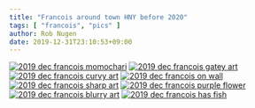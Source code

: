 ```yaml
---
title: "Francois around town HNY before 2020"
tags: [ "francois", "pics" ]
author: Rob Nugen
date: 2019-12-31T23:10:53+09:00
---
```


[![2019 dec francois momochari](//b.robnugen.com/journal/2019/naoshima/thumbs/2019_dec_francois_momochari.jpg)](//b.robnugen.com/journal/2019/naoshima/2019_dec_francois_momochari.jpg)
[![2019 dec francois gatey art](//b.robnugen.com/journal/2019/naoshima/thumbs/2019_dec_francois_gatey_art.jpg)](//b.robnugen.com/journal/2019/naoshima/2019_dec_francois_gatey_art.jpg)
[![2019 dec francois curvy art](//b.robnugen.com/journal/2019/naoshima/thumbs/2019_dec_francois_curvy_art.jpg)](//b.robnugen.com/journal/2019/naoshima/2019_dec_francois_curvy_art.jpg)
[![2019 dec francois on wall](//b.robnugen.com/journal/2019/naoshima/thumbs/2019_dec_francois_on_wall.jpg)](//b.robnugen.com/journal/2019/naoshima/2019_dec_francois_on_wall.jpg)
[![2019 dec francois sharp art](//b.robnugen.com/journal/2019/naoshima/thumbs/2019_dec_francois_sharp_art.jpg)](//b.robnugen.com/journal/2019/naoshima/2019_dec_francois_sharp_art.jpg)
[![2019 dec francois purple flower](//b.robnugen.com/journal/2019/naoshima/thumbs/2019_dec_francois_purple_flower.jpg)](//b.robnugen.com/journal/2019/naoshima/2019_dec_francois_purple_flower.jpg)
[![2019 dec francois blurry art](//b.robnugen.com/journal/2019/naoshima/thumbs/2019_dec_francois_blurry_art.jpg)](//b.robnugen.com/journal/2019/naoshima/2019_dec_francois_blurry_art.jpg)
[![2019 dec francois has fish](//b.robnugen.com/journal/2019/naoshima/thumbs/2019_dec_francois_has_fish.jpg)](//b.robnugen.com/journal/2019/naoshima/2019_dec_francois_has_fish.jpg)
